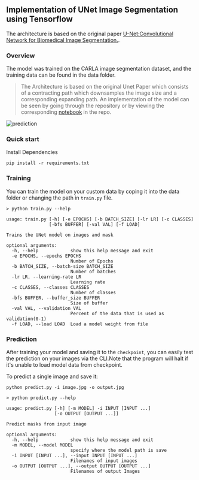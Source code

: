 ## Implementation of UNet Image Segmentation using Tensorflow 
The architecture is based on the original paper [U-Net:Convolutional Network for Biomedical Image Segmentation.](https://arxiv.org/abs/1505.04597).   

### Overview
The model was trained on the CARLA image segmentation dataset, and the training data can be found in the data folder. 

>The Architecture is based on the original Unet Paper which consists of a contracting path which downsamples the image size and a corresponding  expanding path. An implementation of the model can be seen by going through the repository or by viewing the corresponding [notebook](https://github.com/david-adewoyin/UNet/blob/main/unet.ipynb) in the repo.  

![prediction](https://user-images.githubusercontent.com/57121852/199120460-8f8324b3-7929-48ea-95d0-4b7a733c231a.png)


### Quick start
Install Dependencies
```
pip install -r requirements.txt
```

### Training
You can train the model on your custom data by coping it into the data folder or changing the path in  ```train.py``` file. 
```
> python train.py --help

usage: train.py [-h] [-e EPOCHS] [-b BATCH_SIZE] [-lr LR] [-c CLASSES]
                [-bfs BUFFER] [-val VAL] [-f LOAD]

Trains the UNet model on images and mask

optional arguments:
  -h, --help            show this help message and exit
  -e EPOCHS, --epochs EPOCHS
                        Number of Epochs
  -b BATCH_SIZE, --batch-size BATCH_SIZE
                        Number of batches
  -lr LR, --learning-rate LR
                        Learning rate
  -c CLASSES, --classes CLASSES
                        Number of classes
  -bfs BUFFER, --buffer_size BUFFER
                        Size of buffer
  -val VAL, --validation VAL
                        Percent of the data that is used as validation(0-1)
  -f LOAD, --load LOAD  Load a model weight from file
```
### Prediction
After training your model and saving it to the `checkpoint`, you can easily test the prediction on your images via the CLI.Note that the program will halt if it's unable to load model data from checkpoint.

To predict a single image and save it:
```
python predict.py -i image.jpg -o output.jpg
```

``` 
> python predict.py --help

usage: predict.py [-h] [-m MODEL] -i INPUT [INPUT ...]
                  [-o OUTPUT [OUTPUT ...]]

Predict masks from input image

optional arguments:
  -h, --help            show this help message and exit
  -m MODEL, --model MODEL
                        specify where the model path is save
  -i INPUT [INPUT ...], --input INPUT [INPUT ...]
                        Filenames of input images
  -o OUTPUT [OUTPUT ...], --output OUTPUT [OUTPUT ...]
                        Filenames of output Images
```
